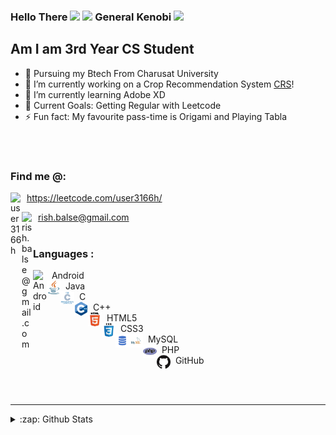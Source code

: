 ### Hello There <img width="16px" src="https://emojis.slackmojis.com/emojis/images/1511368775/3217/bluelightsaber.png?1511368775" /> <img width="16px" src="https://emojis.slackmojis.com/emojis/images/1513363813/3290/evillightsaber.png?1513363813" /> General Kenobi <img width="20px" src="https://emojis.slackmojis.com/emojis/images/1526741134/3958/storm_trooper.gif?1526741134" />


## Am I am 3rd Year CS Student
- 🏫 Pursuing my Btech From Charusat University
- 🔭 I’m currently working on a Crop Recommendation System [CRS]!
- 🌱 I’m currently learning Adobe XD
- 🥅 Current Goals: Getting Regular with Leetcode 
- ⚡ Fun fact: My favourite pass-time is Origami and Playing Tabla

<br />
<br/>


### Find me @:

<img align="left" alt="user3166h" width="18px" src="https://upload.wikimedia.org/wikipedia/commons/a/ab/LeetCode_logo_white_no_text.svg" />&nbsp; https://leetcode.com/user3166h/
<br />

<img align="left" alt="rish.balse@gmail.com" width="18px" src="https://upload.wikimedia.org/wikipedia/commons/4/45/New_Logo_Gmail.svg" />&nbsp; rish.balse@gmail.com
<br />
<br/>


### Languages :
<img align="left" alt="Android" width="22px" src="https://upload.wikimedia.org/wikipedia/commons/3/34/Android_Studio_icon.svg" /> &nbsp; Android
<br/>
<img align="left" alt="Java" width="22px" src="https://raw.githubusercontent.com/github/explore/80688e429a7d4ef2fca1e82350fe8e3517d3494d/topics/java/java.png" /> &nbsp; Java
<br/>
<img align="left" alt="C" width="22px" src="https://raw.githubusercontent.com/github/explore/78df643247d429f6cc873026c0622819ad797942/topics/c/c.png"/>&nbsp; C
<br/>
<img align="left" alt="C++" width="22px" src="https://raw.githubusercontent.com/github/explore/78df643247d429f6cc873026c0622819ad797942/topics/cpp/cpp.png"/>&nbsp; C++
<br/>
<img align="left" alt="HTML5" width="22px" src="https://raw.githubusercontent.com/github/explore/80688e429a7d4ef2fca1e82350fe8e3517d3494d/topics/html/html.png" />&nbsp; HTML5
<br/>
<img align="left" alt="CSS3" width="22px" src="https://raw.githubusercontent.com/github/explore/80688e429a7d4ef2fca1e82350fe8e3517d3494d/topics/css/css.png" />&nbsp; CSS3
<br/>
<img align="left" alt="SQL" width="22px" src="https://raw.githubusercontent.com/github/explore/80688e429a7d4ef2fca1e82350fe8e3517d3494d/topics/sql/sql.png" />
<img align="left" alt="MySQL" width="22px" src="https://raw.githubusercontent.com/github/explore/80688e429a7d4ef2fca1e82350fe8e3517d3494d/topics/mysql/mysql.png" />&nbsp; MySQL
<br/>
<img align="left" alt="PHP" width="22px" src="https://raw.githubusercontent.com/github/explore/78df643247d429f6cc873026c0622819ad797942/topics/php/php.png"/>&nbsp; PHP
<br/>
<img align="left" alt="GitHub" width="22px" src="https://raw.githubusercontent.com/github/explore/78df643247d429f6cc873026c0622819ad797942/topics/github/github.png"/>&nbsp; GitHub
<br/>


<br />
<br />

---
<!---
<details>
  <summary>:zap: Recent Github Activity</summary>
1. ❗️ Closed issue [#1](https://github.com/codeSTACKr/codestackr-vscode-theme/issues/1) in [codeSTACKr/codestackr-vscode-theme](https://github.com/codeSTACKr/codestackr-vscode-theme)
2. 🎉 Merged PR [#2](https://github.com/codeSTACKr/codestackr-vscode-theme/pull/2) in [codeSTACKr/codestackr-vscode-theme](https://github.com/codeSTACKr/codestackr-vscode-theme)
3. 🗣 Commented on [#1](https://github.com/codeSTACKr/codestackr-vscode-theme/issues/1) in [codeSTACKr/codestackr-vscode-theme](https://github.com/codeSTACKr/codestackr-vscode-theme)
4. 💪 Opened PR [#6](https://github.com/colbyfayock/50-projects-for-react-and-the-static-web/pull/6) in [colbyfayock/50-projects-for-react-and-the-static-web](https://github.com/colbyfayock/50-projects-for-react-and-the-static-web)
5. 🗣 Commented on [#249](https://github.com/abhisheknaiidu/awesome-github-profile-readme/issues/249) in [abhisheknaiidu/awesome-github-profile-readme](https://github.com/abhisheknaiidu/awesome-github-profile-readme)

</details>
-->
<details>
  <summary>:zap: Github Stats</summary>

  <img align="left" alt="Rain1213's Github Stats" src="https://github-readme-stats.codestackr.vercel.app/api?username=Rain1213&show_icons=true&hide_border=true&theme=tokyonight" />

</details>

[CRS]: https://github.com/Rain1213/CRS
[leetcode]: https://leetcode.com/user3166h/
